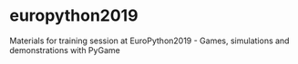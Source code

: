# europython2019
Materials for training session at EuroPython2019 - Games, simulations and demonstrations  with PyGame
